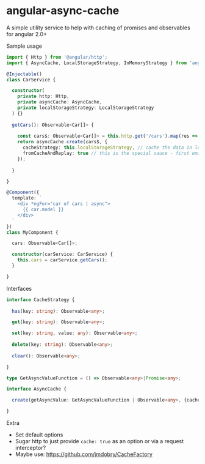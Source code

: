 # angular-async-cache
A simple utility service to help with caching of promises and observables for angular 2.0+

Sample usage

```typescript
import { Http } from '@angular/http';
import { AsyncCache, LocalStorageStrategy, InMemoryStrategy } from 'angular-async-cache';

@Injectable()
class CarService {

  constructor(
    private http: Http, 
    private asyncCache: AsyncCache, 
    private localStorageStrategy: LocalStorageStrategy
  ) {}
  
  getCars(): Observable<Car[]> {
  
    const cars$: Observable<Car[]> = this.http.get('/cars').map(res => res.json());
    return asyncCache.create(cars$, {
      cacheStrategy: this.localStorageStrategy, // cache the data in localstorage
      fromCacheAndReplay: true // this is the special sauce - first emit the data from localstorage, then re-fetch the live data from the API and emit a second time. The async pipe will then re-render and update the UI
    });
  
  }

}

@Component({
  template: `
    <div *ngFor="car of cars | async">
      {{ car.model }}
    </div>
  `
})
class MyComponent {

  cars: Observable<Car[]>;

  constructor(carService: CarService) {
    this.cars = carService.getCars();
  }

}

```

Interfaces
```typescript
interface CacheStrategy {
  
  has(key: string): Observable<any>;

  get(key: string): Observable<any>;

  set(key: string, value: any): Observable<any>;
  
  delete(key: string): Observable<any>;
  
  clear(): Observable<any>;

}

type GetAsyncValueFunction = () => Observable<any>|Promise<any>;

interface AsyncCache {

  create(getAsyncValue: GetAsyncValueFunction | Observable<any>, {cacheStrategy, fromCacheAndReplay}: {cacheStrategy: CacheStrategy, fromCacheAndReplay: boolean}) {}

}

```

Extra
* Set default options
* Sugar http to just provide `cache: true` as an option or via a request interceptor?
* Maybe use: https://github.com/jmdobry/CacheFactory
